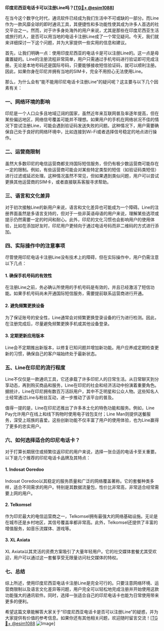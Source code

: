 **印度尼西亚电话卡可以注册Line吗？[[TG💪+ @esim1088](https://t.me/s/esim1088)]**

在当今这个数字化时代，通讯软件已经成为我们生活中不可或缺的一部分。而Line作为一款风靡全球的即时通讯工具，其便捷性和多功能性使其成为许多人首选的社交平台之一。然而，对于许多身处海外的用户来说，尤其是那些在印度尼西亚生活或旅行的人，是否可以用当地的电话卡注册Line成了一个常见疑问。今天，我们就来详细探讨一下这个问题，并为大家提供一些实用的信息和建议。

首先，让我们明确一点：使用印度尼西亚的电话卡是可以注册Line的。这一点是毋庸置疑的。Line的注册流程非常简单，用户只需通过手机号码进行验证即可完成注册。无论是本地号码还是国际号码，只要能够接收短信验证码，就可以顺利注册。因此，如果你身在印尼并拥有当地的SIM卡，完全不用担心无法使用Line。

那么，为什么会有“能不能用印尼电话卡注册Line”的疑问呢？这主要与以下几个因素有关：

### **一、网络环境的影响**

印尼是一个人口众多且地域辽阔的国家，虽然近年来互联网普及率逐年提高，但在某些偏远地区，网络信号覆盖可能并不理想。如果用户的手机在网络状况不佳的情况下尝试注册Line，可能会遇到验证码发送失败的问题。这种情况下，用户需要确保自己处于良好的网络环境中，比如连接到Wi-Fi或者选择信号稳定的地点进行操作。

### **二、运营商限制**

虽然大多数印尼的电信运营商都支持国际短信服务，但仍有极少数运营商可能存在一定的限制。例如，有些运营商可能会对某些特定类型的短信（如验证码类短信）进行过滤或延迟处理。这种情况虽然不常见，但如果遇到类似问题，用户可以尝试更换其他运营商的SIM卡，或者直接联系客服寻求帮助。

### **三、语言和文化差异**

对于初次接触Line的新用户来说，语言和文化差异也可能成为一个障碍。Line的注册界面虽然是多语言支持的，但对于一些非英语母语的用户来说，理解某些选项或提示仍然需要一定的时间和耐心。此外，印尼的文化习惯也会影响用户的使用体验，比如在添加好友时，印尼用户更倾向于通过电话号码而非二维码的方式进行添加。

### **四、实际操作中的注意事项**

尽管使用印尼电话卡注册Line没有技术上的障碍，但在实际操作中，用户仍需注意以下几点：

#### **1. 确保手机号码的有效性**
在注册Line之前，务必确认所使用的手机号码是有效的，并且已经激活了短信功能。如果手机号码尚未开通国际短信服务，需要提前联系运营商进行开通。

#### **2. 避免频繁更换设备**
为了保证账号的安全性，Line通常会对频繁更换登录设备的行为进行检测。因此，在注册完成后，尽量避免频繁更换手机或其他设备登录。

#### **3. 定期更新应用版本**
Line会不定期推出新版本，以修复已知问题并增加新功能。用户应养成定期检查更新的习惯，确保自己的客户端始终处于最新状态。

### **五、Line在印尼的流行程度**

Line不仅仅是一款通讯工具，它还承载了许多印尼人的日常生活。从日常聊天到分享动态，再到购买商品和服务，Line在印尼的社会和经济活动中扮演着重要角色。据统计，Line在印尼拥有数百万活跃用户，其中不乏明星和公众人物。这些知名人士经常通过Line与粉丝互动，进一步推动了该平台的普及。

值得一提的是，Line在印尼还推出了许多本土化的特色功能和服务。例如，Line Pay允许用户在线上和线下购物时使用电子钱包支付；Line Man则提供送餐服务，深受上班族的喜爱。这些创新功能不仅丰富了用户的使用体验，也为Line赢得了更多的忠实用户。

### **六、如何选择适合的印尼电话卡？**

对于打算长期居住或频繁往返印尼的用户来说，选择一张合适的电话卡至关重要。以下是几个推荐的印尼电话卡品牌及其特点：

#### **1. Indosat Ooredoo**
Indosat Ooredoo以其稳定的服务质量和广泛的网络覆盖著称。它的套餐种类多样，适合不同需求的用户。特别是其数据流量包，性价比非常高，非常适合经常需要上网的用户。

#### **2. Telkomsel**
作为印尼最大的电信运营商之一，Telkomsel拥有最强大的网络基础设施。无论是在城市还是乡村地区，其信号覆盖率都非常高。此外，Telkomsel还提供了丰富的增值服务，如音乐流媒体、游戏等。

#### **3. XL Axiata**
XL Axiata以其灵活的资费方案吸引了大量年轻用户。它的社交媒体套餐尤其受欢迎，用户可以通过这一套餐享受无限量访问社交媒体的特权。

### **七、总结**

综上所述，使用印度尼西亚电话卡注册Line是完全可行的。只要注意网络环境、运营商限制以及语言文化差异等问题，用户完全可以轻松地完成注册并开始使用这款功能强大的通讯软件。同时，选择一张适合自己的印尼电话卡也能为日常使用带来更多的便利。

希望这篇文章能解答大家关于“印度尼西亚电话卡是否可以注册Line”的疑惑，并为大家提供有价值的参考信息。如果你还有其他相关问题，欢迎随时留言交流！[[TG💪+ @esim1088](https://t.me/s/esim1088) ![Image](https://i.postimg.cc/4NQfJmqS/Snipaste-2025-05-13-00-14-12.png)]